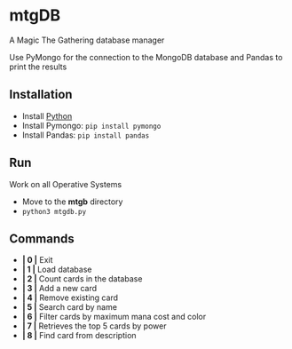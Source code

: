 # mtgDB
A Magic The Gathering database manager

Use PyMongo for the connection to the MongoDB database and Pandas to print the results

## Installation
- Install [Python](https://www.python.org/downloads/)
- Install Pymongo: ```pip install pymongo```
- Install Pandas: ```pip install pandas```

## Run
Work on all Operative Systems
- Move to the **mtgb** directory
- ```python3 mtgdb.py```

## Commands
- **| 0 |** Exit
- **| 1 |** Load database
- **| 2 |** Count cards in the database
- **| 3 |** Add a new card
- **| 4 |** Remove existing card
- **| 5 |** Search card by name
- **| 6 |** Filter cards by maximum mana cost and color
- **| 7 |** Retrieves the top 5 cards by power
- **| 8 |** Find card from description

